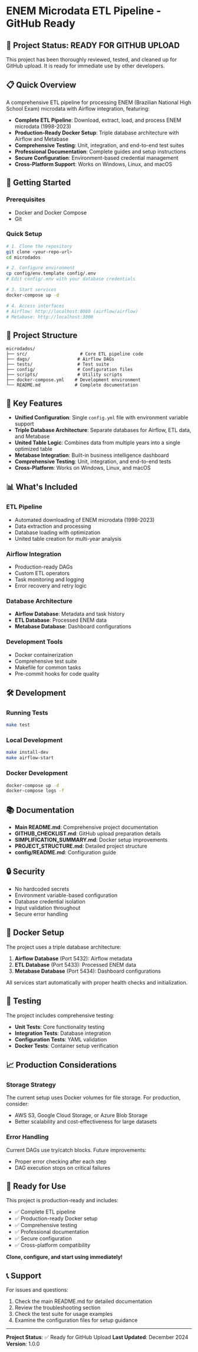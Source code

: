 # ENEM Microdata ETL Pipeline - GitHub Ready

## 🚀 Project Status: READY FOR GITHUB UPLOAD

This project has been thoroughly reviewed, tested, and cleaned up for GitHub upload. It is ready for immediate use by other developers.

## 📋 Quick Overview

A comprehensive ETL pipeline for processing ENEM (Brazilian National High School Exam) microdata with Airflow integration, featuring:

- **Complete ETL Pipeline**: Download, extract, load, and process ENEM microdata (1998-2023)
- **Production-Ready Docker Setup**: Triple database architecture with Airflow and Metabase
- **Comprehensive Testing**: Unit, integration, and end-to-end test suites
- **Professional Documentation**: Complete guides and setup instructions
- **Secure Configuration**: Environment-based credential management
- **Cross-Platform Support**: Works on Windows, Linux, and macOS

## 🎯 Getting Started

### Prerequisites
- Docker and Docker Compose
- Git

### Quick Setup
```bash
# 1. Clone the repository
git clone <your-repo-url>
cd microdados

# 2. Configure environment
cp config/env.template config/.env
# Edit config/.env with your database credentials

# 3. Start services
docker-compose up -d

# 4. Access interfaces
# Airflow: http://localhost:8080 (airflow/airflow)
# Metabase: http://localhost:3000
```

## 📁 Project Structure

```
microdados/
├── src/                    # Core ETL pipeline code
├── dags/                  # Airflow DAGs
├── tests/                 # Test suite
├── config/                # Configuration files
├── scripts/               # Utility scripts
├── docker-compose.yml    # Development environment
└── README.md             # Complete documentation
```

## 🔧 Key Features

- **Unified Configuration**: Single `config.yml` file with environment variable support
- **Triple Database Architecture**: Separate databases for Airflow, ETL data, and Metabase
- **United Table Logic**: Combines data from multiple years into a single optimized table
- **Metabase Integration**: Built-in business intelligence dashboard
- **Comprehensive Testing**: Unit, integration, and end-to-end tests
- **Cross-Platform**: Works on Windows, Linux, and macOS

## 📊 What's Included

### ETL Pipeline
- Automated downloading of ENEM microdata (1998-2023)
- Data extraction and processing
- Database loading with optimization
- United table creation for multi-year analysis

### Airflow Integration
- Production-ready DAGs
- Custom ETL operators
- Task monitoring and logging
- Error recovery and retry logic

### Database Architecture
- **Airflow Database**: Metadata and task history
- **ETL Database**: Processed ENEM data
- **Metabase Database**: Dashboard configurations

### Development Tools
- Docker containerization
- Comprehensive test suite
- Makefile for common tasks
- Pre-commit hooks for code quality

## 🛠️ Development

### Running Tests
```bash
make test
```

### Local Development
```bash
make install-dev
make airflow-start
```

### Docker Development
```bash
docker-compose up -d
docker-compose logs -f
```

## 📚 Documentation

- **Main README.md**: Comprehensive project documentation
- **GITHUB_CHECKLIST.md**: GitHub upload preparation details
- **SIMPLIFICATION_SUMMARY.md**: Docker setup improvements
- **PROJECT_STRUCTURE.md**: Detailed project structure
- **config/README.md**: Configuration guide

## 🔒 Security

- No hardcoded secrets
- Environment variable-based configuration
- Database credential isolation
- Input validation throughout
- Secure error handling

## 🐳 Docker Setup

The project uses a triple database architecture:

1. **Airflow Database** (Port 5432): Airflow metadata
2. **ETL Database** (Port 5433): Processed ENEM data
3. **Metabase Database** (Port 5434): Dashboard configurations

All services start automatically with proper health checks and initialization.

## 🧪 Testing

The project includes comprehensive testing:

- **Unit Tests**: Core functionality testing
- **Integration Tests**: Database integration
- **Configuration Tests**: YAML validation
- **Docker Tests**: Container setup verification

## 📈 Production Considerations

### Storage Strategy
The current setup uses Docker volumes for file storage. For production, consider:
- AWS S3, Google Cloud Storage, or Azure Blob Storage
- Better scalability and cost-effectiveness for large datasets

### Error Handling
Current DAGs use try/catch blocks. Future improvements:
- Proper error checking after each step
- DAG execution stops on critical failures

## 🚀 Ready for Use

This project is production-ready and includes:

- ✅ Complete ETL pipeline
- ✅ Production-ready Docker setup
- ✅ Comprehensive testing
- ✅ Professional documentation
- ✅ Secure configuration
- ✅ Cross-platform compatibility

**Clone, configure, and start using immediately!**

## 📞 Support

For issues and questions:
1. Check the main README.md for detailed documentation
2. Review the troubleshooting section
3. Check the test suite for usage examples
4. Examine the configuration files for setup guidance

---

**Project Status**: ✅ Ready for GitHub Upload
**Last Updated**: December 2024
**Version**: 1.0.0 